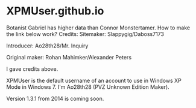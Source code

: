 # XPMUser.github.io
Botanist Gabriel has higher data than Connor Monstertamer. How to make the link below work? 
Credits: Sitemaker: Slappygig/Daboss7173 

Introducer: Ao28th28/Mr. Inquiry 

Original maker: Rohan Mahimker/Alexander Peters

I gave credits above.

XPMUser is the default username of an account to use in Windows XP Mode in Windows 7.
I'm Ao28th28 (PVZ Unknown Edition Maker).

Version 1.3.1 from 2014 is coming soon.
